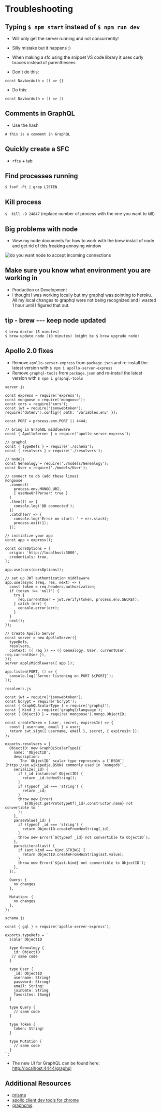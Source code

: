 # Troubleshooting
## Typing `$ npm start` instead of `$ npm run dev`
* Will only get the server running and not concurrently!
* Silly mistake but it happens :)

* When making a sfc using the snippet VS code library it uses curly braces instead of parenthesees

* Don't do this:
```
const NavbarAuth = () => {}
```

* Do this:

```
const NavbarAuth = () => ()
```

## Comments in GraphQL
* Use the hash

```
# this is a comment in GraphQL
```

## Quickly create a SFC
* `rfce` + tab

## Find processes running
`$ lsof -Pi | grep LISTEN`

## Kill process
`$  kill -9 24847` (replace number of process with the one you want to kill)

## Big problems with node
* View my node documents for how to work with the brew install of node and get rid of this freaking annoying window

![do you want node to accept incoming connections](https://i.imgur.com/aD13rnC.png)

## Make sure you know what environment you are working in
* Production or Development
* I thought I was working locally but my graphql was pointing to heroku. All my local changes to graphql were not being recognized and I wasted 1 hour until I figured that out.

## tip - brew --- keep node updated
```
$ brew doctor (5 minutes)
$ brew update node (10 minutes) (might be $ brew upgrade node)
```

## Apollo 2.0 fixes
* Remove `apollo-server-express` from `package.json` and re-install the latest version with `$ npm i apollo-server-express`
* Remove `graphql-tools` from `package.json` and re-install the latest version with `$ npm i graphql-tools`

`server.js`

```
const express = require('express');
const mongoose = require('mongoose');
const cors = require('cors');
const jwt = require('jsonwebtoken');
require('dotenv').config({ path: 'variables.env' });

const PORT = process.env.PORT || 4444;

// bring in GraphQL middleware
const { ApolloServer } = require('apollo-server-express');

// graphql
const { typeDefs } = require('./schema');
const { resolvers } = require('./resolvers');

// models
const Genealogy = require('./models/Genealogy');
const User = require('./models/User');

// connect to db (add these lines)
mongoose
  .connect(
    process.env.MONGO_URI,
    { useNewUrlParser: true }
  )
  .then(() => {
    console.log('DB connected');
  })
  .catch(err => {
    console.log('Error on start: ' + err.stack);
    process.exit(1);
  });

// initialize your app
const app = express();

const corsOptions = {
  origin: 'http://localhost:3000',
  credentials: true,
};

app.use(cors(corsOptions));

// set up JWT authentication middleware
app.use(async (req, res, next) => {
  const token = req.headers.authorization;
  if (token !== 'null') {
    try {
      req.currentUser = jwt.verify(token, process.env.SECRET);
    } catch (err) {
      console.error(err);
    }
  }
  next();
});

// Create Apollo Server
const server = new ApolloServer({
  typeDefs,
  resolvers,
  context: ({ req }) => ({ Genealogy, User, currentUser: req.currentUser }),
});
server.applyMiddleware({ app });

app.listen(PORT, () => {
  console.log(`Server listening on PORT ${PORT}`);
});

```

`resolvers.js`

```
const jwt = require('jsonwebtoken');
const bcrypt = require('bcrypt');
const { GraphQLScalarType } = require('graphql');
const { Kind } = require('graphql/language');
const { ObjectID } = require('mongoose').mongo.ObjectID;

const createToken = (user, secret, expiresIn) => {
  const { username, email } = user;
  return jwt.sign({ username, email }, secret, { expiresIn });
};

exports.resolvers = {
  ObjectID: new GraphQLScalarType({
    name: 'ObjectID',
    description:
      'The `ObjectID` scalar type represents a [`BSON`](https://en.wikipedia.BSON) commonly used in `mongodb`',
    serialize(_id) {
      if (_id instanceof ObjectID) {
        return _id.toHexString();
      }
      if (typeof _id === 'string') {
        return _id;
      }
      throw new Error(
        `${Object.getPrototypeOf(_id).constructor.name} not convertible to `
      );
    },
    parseValue(_id) {
      if (typeof _id === 'string') {
        return ObjectID.createFromHexString(_id);
      }
      throw new Error(`${typeof _id} not convertible to ObjectID`);
    },
    parseLiteral(ast) {
      if (ast.kind === Kind.STRING) {
        return ObjectID.createFromHexString(ast.value);
      }
      throw new Error(`${ast.kind} not convertible to ObjectID`);
    },
  }),

  Query: {
    no changes
  },

  Mutation: {
    no changes
  },
};
```

`schema.js`

```
const { gql } = require('apollo-server-express');

exports.typeDefs = `
  scalar ObjectID

  type Genealogy {
   _id: ObjectID
   // same code
  }

  type User {
    _id: ObjectID
    username: String!
    password: String!
    email: String!
    joinDate: String
    favorites: [Song]
  }

  type Query {
    // same code
  }

  type Token {
    token: String!
  }

  type Mutation {
    // same code
  }
`;
```

* The new UI for GraphQL can be found here: [http://localhost:4444/graphql](http://localhost:4444/graphql)

## Additional Resources
* [prisma](https://www.prisma.io/)
* [apollo client dev tools for chrome](https://chrome.google.com/webstore/detail/apollo-client-developer-t/jdkknkkbebbapilgoeccciglkfbmbnfm?hl=en-US)
* [graphcms](https://graphcms.com/)

